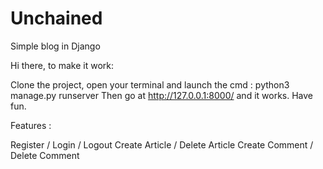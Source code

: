 # Unchained
Simple blog in Django

Hi there, to make it work:

Clone the project, open your terminal and launch the cmd : python3 manage.py runserver
Then go at http://127.0.0.1:8000/ and it works. 
Have fun.

Features : 

Register / Login / Logout
Create Article / Delete Article
Create Comment / Delete Comment

